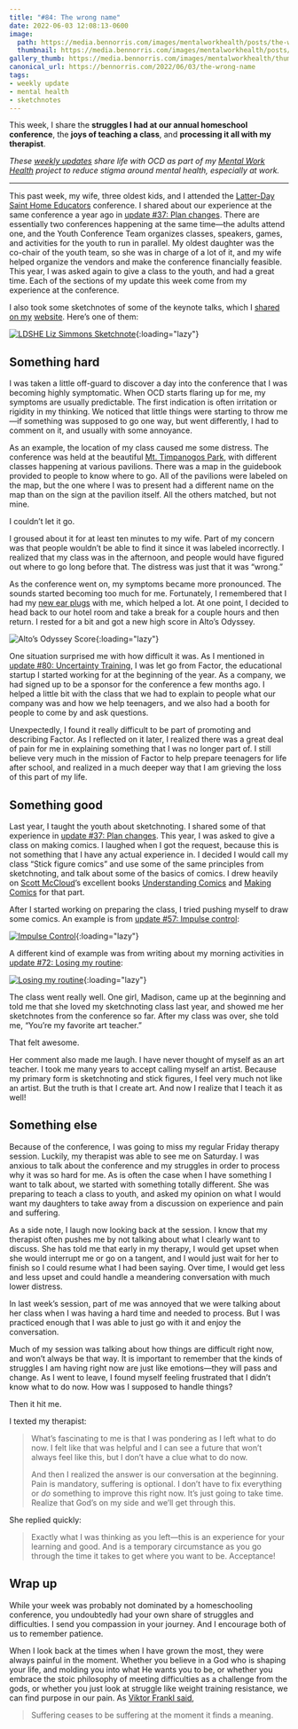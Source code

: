 ```yaml
---
title: "#84: The wrong name"
date: 2022-06-03 12:08:13-0600
image: 
  path: https://media.bennorris.com/images/mentalworkhealth/posts/the-wrong-name.jpg
  thumbnail: https://media.bennorris.com/images/mentalworkhealth/posts/thumbnails/the-wrong-name.jpg
gallery_thumb: https://media.bennorris.com/images/mentalworkhealth/thumbs/the-wrong-name.jpg
canonical_url: https://bennorris.com/2022/06/03/the-wrong-name
tags:
- weekly update
- mental health
- sketchnotes
---
```


This week, I share the **struggles I had at our annual homeschool conference**, the **joys of teaching a class**, and **processing it all with my therapist**.

_These [weekly updates](https://bennorris.com/tags/weekly-update/) share life with OCD as part of my [Mental Work Health](https://bennorris.com/mental-work-health) project to reduce stigma around mental health, especially at work._

***

This past week, my wife, three oldest kids, and I attended the [Latter-Day Saint Home Educators](https://ldshe.org/) conference. I shared about our experience at the same conference a year ago in [update #37: Plan changes](https://bennorris.com/2021/06/04/plan-changes). There are essentially two conferences happening at the same time—the adults attend one, and the Youth Conference Team organizes classes, speakers, games, and activities for the youth to run in parallel. My oldest daughter was the co-chair of the youth team, so she was in charge of a lot of it, and my wife helped organize the vendors and make the conference financially feasible. This year, I was asked again to give a class to the youth, and had a great time. Each of the sections of my update this week come from my experience at the conference.

I also took some sketchnotes of some of the keynote talks, which I [shared](https://bennorris.com/2022/05/25/ldshe-opening-keynote-sketchnotes) [on my](https://bennorris.com/2022/05/26/ldshe-liz-simmons-sketchnotes) [website](https://bennorris.com/2022/05/27/ldshe-dan-ralphs-sketchnotes). Here’s one of them:

[![LDSHE Liz Simmons Sketchnote](https://media.bennorris.com/images/gospelsketcher/ldshe/2022/ldshe-22-liz-simmons-02.jpg)](https://bennorris.com/2022/05/26/ldshe-liz-simmons-sketchnotes){:loading="lazy"}


## Something hard

I was taken a little off-guard to discover a day into the conference that I was becoming highly symptomatic. When OCD starts flaring up for me, my symptoms are usually predictable. The first indication is often irritation or rigidity in my thinking. We noticed that little things were starting to throw me—if something was supposed to go one way, but went differently, I had to comment on it, and usually with some annoyance.

As an example, the location of my class caused me some distress. The conference was held at the beautiful [Mt. Timpanogos Park](https://orem.org/mt-timpanogos-park/), with different classes happening at various pavilions. There was a map in the guidebook provided to people to know where to go. All of the pavilions were labeled on the map, but the one where I was to present had a different name on the map than on the sign at the pavilion itself. All the others matched, but not mine.

I couldn’t let it go.

I groused about it for at least ten minutes to my wife. Part of my concern was that people wouldn’t be able to find it since it was labeled incorrectly. I realized that my class was in the afternoon, and people would have figured out where to go long before that. The distress was just that it was “wrong.”

As the conference went on, my symptoms became more pronounced. The sounds started becoming too much for me. Fortunately, I remembered that I had my [new ear plugs](https://us.loopearplugs.com/) with me, which helped a lot. At one point, I decided to head back to our hotel room and take a break for a couple hours and then return. I rested for a bit and got a new high score in Alto’s Odyssey.

![Alto’s Odyssey Score](https://media.bennorris.com/images/mentalworkhealth/posts/altos-odyssey.jpg){:loading="lazy"}

One situation surprised me with how difficult it was. As I mentioned in [update #80: Uncertainty Training](https://bennorris.com/2022/05/06/uncertainty-training), I was let go from Factor, the educational startup I started working for at the beginning of the year. As a company, we had signed up to be a sponsor for the conference a few months ago. I helped a little bit with the class that we had to explain to people what our company was and how we help teenagers, and we also had a booth for people to come by and ask questions.

Unexpectedly, I found it really difficult to be part of promoting and describing Factor. As I reflected on it later, I realized there was a great deal of pain for me in explaining something that I was no longer part of. I still believe very much in the mission of Factor to help prepare teenagers for life after school, and realized in a much deeper way that I am grieving the loss of this part of my life.


## Something good

Last year, I taught the youth about sketchnoting. I shared some of that experience in [update #37: Plan changes](https://bennorris.com/2021/06/04/plan-changes). This year, I was asked to give a class on making comics. I laughed when I got the request, because this is not something that I have any actual experience in. I decided I would call my class “Stick figure comics” and use some of the same principles from sketchnoting, and talk about some of the basics of comics. I drew heavily on [Scott McCloud](https://en.wikipedia.org/wiki/Scott_McCloud)’s excellent books [Understanding Comics](https://en.wikipedia.org/wiki/Understanding_Comics) and [Making Comics](https://en.wikipedia.org/wiki/Making_Comics) for that part.

After I started working on preparing the class, I tried pushing myself to draw some comics. An example is from [update #57: Impulse control](https://bennorris.com/2021/10/22/impulse-control):

[![Impulse Control](https://media.bennorris.com/images/mentalworkhealth/posts/impulse-control.jpg)](https://bennorris.com/2021/10/22/impulse-control){:loading="lazy"}

A different kind of example was from writing about my morning activities in [update #72: Losing my routine](https://bennorris.com/2022/03/12/losing-my-routine):

[![Losing my routine](https://media.bennorris.com/images/mentalworkhealth/posts/losing-my-routine.jpg)](https://bennorris.com/2022/03/12/losing-my-routine){:loading="lazy"}

The class went really well. One girl, Madison, came up at the beginning and told me that she loved my sketchnoting class last year, and showed me her sketchnotes from the conference so far. After my class was over, she told me, “You’re my favorite art teacher.”

That felt awesome.

Her comment also made me laugh. I have never thought of myself as an art teacher. I took me many years to accept calling myself an artist. Because my primary form is sketchnoting and stick figures, I feel very much not like an artist. But the truth is that I create art. And now I realize that I teach it as well!


## Something else

Because of the conference, I was going to miss my regular Friday therapy session. Luckily, my therapist was able to see me on Saturday. I was anxious to talk about the conference and my struggles in order to process why it was so hard for me. As is often the case when I have something I want to talk about, we started with something totally different. She was preparing to teach a class to youth, and asked my opinion on what I would want my daughters to take away from a discussion on experience and pain and suffering.

As a side note, I laugh now looking back at the session. I know that my therapist often pushes me by not talking about what I clearly want to discuss. She has told me that early in my therapy, I would get upset when she would interrupt me or go on a tangent, and I would just wait for her to finish so I could resume what I had been saying. Over time, I would get less and less upset and could handle a meandering conversation with much lower distress.

In last week’s session, part of me was annoyed that we were talking about her class when I was having a hard time and needed to process. But I was practiced enough that I was able to just go with it and enjoy the conversation.

Much of my session was talking about how things are difficult right now, and won’t always be that way. It is important to remember that the kinds of struggles I am having right now are just like emotions—they will pass and change. As I went to leave, I found myself feeling frustrated that I didn’t know what to do now. How was I supposed to handle things?

Then it hit me.

I texted my therapist:

> What’s fascinating to me is that I was pondering as I left what to do now. I felt like that was helpful and I can see a future that won’t always feel like this, but I don’t have a clue what to do now.
> 
> And then I realized the answer is our conversation at the beginning. Pain is mandatory, suffering is optional. I don’t have to fix everything or _do_ something to improve this right now. It’s just going to take time. Realize that God’s on my side and we’ll get through this.

She replied quickly:

> Exactly what I was thinking as you left—this is an experience for your learning and good. And is a temporary circumstance as you go through the time it takes to get where you want to be. Acceptance!


## Wrap up

While your week was probably not dominated by a homeschooling conference, you undoubtedly had your own share of struggles and difficulties. I send you compassion in your journey. And I encourage both of us to remember patience.

When I look back at the times when I have grown the most, they were always painful in the moment. Whether you believe in a God who is shaping your life, and molding you into what He wants you to be, or whether you embrace the stoic philosophy of meeting difficulties as a challenge from the gods, or whether you just look at struggle like weight training resistance, we can find purpose in our pain. As [Viktor Frankl said](https://en.wikipedia.org/wiki/Man%27s_Search_for_Meaning),

> Suffering ceases to be suffering at the moment it finds a meaning.
